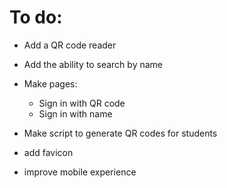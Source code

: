 # To do:

- Add a QR code reader
- Add the ability to search by name

- Make pages:
	- Sign in with QR code
	- Sign in with name

- Make script to generate QR codes for students
- add favicon
- improve mobile experience

